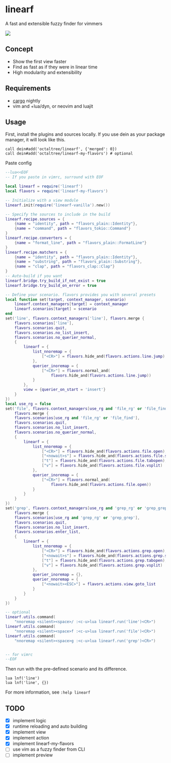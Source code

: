 # linearf
A fast and extensible fuzzy finder for vimmers

![](https://user-images.githubusercontent.com/7942952/144457920-fea501bd-196a-4192-99d6-7c1658d9dd0b.png)

## Concept
* Show the first view faster
* Find as fast as if they were in linear time
* High modularity and extensibility

## Requirements
* [cargo](https://doc.rust-lang.org/book/ch01-01-installation.html) nightly
* vim and +lua/dyn, or neovim and luajit

## Usage
First, install the plugins and sources locally. If you use dein as your package
manager, it will look like this.
```vim
call dein#add('octaltree/linearf', {'merged': 0})
call dein#add('octaltree/linearf-my-flavors') # optional
```

Paste config
```lua
--lua<<EOF
-- If you paste in vimrc, surround with EOF

local linearf = require('linearf')
local flavors = require('linearf-my-flavors')

-- Initialize with a view module
linearf.init(require('linearf-vanilla').new())

-- Specify the sources to include in the build
linearf.recipe.sources = {
    {name = "identity", path = "flavors_plain::Identity"},
    {name = "command", path = "flavors_tokio::Command"}
}
linearf.recipe.converters = {
    {name = "format_line", path = "flavors_plain::FormatLine"}
}
linearf.recipe.matchers = {
    {name = "identity", path = "flavors_plain::Identity"},
    {name = "substring", path = "flavors_plain::Substring"},
    {name = "clap", path = "flavors_clap::Clap"}
}
-- Auto-build if you want
linearf.bridge.try_build_if_not_exist = true
linearf.bridge.try_build_on_error = true

-- Define your scenario. flavors provides you with several presets
local function set(target, context_manager, scenario)
    linearf.context_managers[target] = context_manager
    linearf.scenarios[target] = scenario
end
set('line', flavors.context_managers['line'], flavors.merge {
    flavors.scenarios['line'],
    flavors.scenarios.quit,
    flavors.scenarios.no_list_insert,
    flavors.scenarios.no_querier_normal,
    {
        linearf = {
            list_nnoremap = {
                ["<CR>"] = flavors.hide_and(flavors.actions.line.jump)
            },
            querier_inoremap = {
                ["<CR>"] = flavors.normal_and(
                    flavors.hide_and(flavors.actions.line.jump))
            }
        },
        view = {querier_on_start = 'insert'}
    }
})
local use_rg = false
set('file', flavors.context_managers[use_rg and 'file_rg' or 'file_find'],
    flavors.merge {
    flavors.scenarios[use_rg and 'file_rg' or 'file_find'],
    flavors.scenarios.quit,
    flavors.scenarios.no_list_insert,
    flavors.scenarios.no_querier_normal,
    {
        linearf = {
            list_nnoremap = {
                ["<CR>"] = flavors.hide_and(flavors.actions.file.open),
                ["<nowait>s"] = flavors.hide_and(flavors.actions.file.split),
                ["t"] = flavors.hide_and(flavors.actions.file.tabopen),
                ["v"] = flavors.hide_and(flavors.actions.file.vsplit)
            },
            querier_inoremap = {
                ["<CR>"] = flavors.normal_and(
                    flavors.hide_and(flavors.actions.file.open))
            }
        }
    }
})
set('grep', flavors.context_managers[use_rg and 'grep_rg' or 'grep_grep'],
    flavors.merge {
    flavors.scenarios[use_rg and 'grep_rg' or 'grep_grep'],
    flavors.scenarios.quit,
    flavors.scenarios.no_list_insert,
    flavors.scenarios.enter_list,
    {
        linearf = {
            list_nnoremap = {
                ["<CR>"] = flavors.hide_and(flavors.actions.grep.open),
                ["<nowait>s"] = flavors.hide_and(flavors.actions.grep.split),
                ["t"] = flavors.hide_and(flavors.actions.grep.tabopen),
                ["v"] = flavors.hide_and(flavors.actions.grep.vsplit)
            },
            querier_inoremap = {},
            querier_nnoremap = {
                ["<nowait><ESC>"] = flavors.actions.view.goto_list
            }
        }
    }
})

-- optional
linearf.utils.command(
    "nnoremap <silent><space>/ :<c-u>lua linearf.run('line')<CR>")
linearf.utils.command(
    "nnoremap <silent><space>f :<c-u>lua linearf.run('file')<CR>")
linearf.utils.command(
    "nnoremap <silent><space>g :<c-u>lua linearf.run('grep')<CR>")


-- for vimrc
--EOF
```

Then run with the pre-defined scenario and its difference.
```vim
lua lnf('line')
lua lnf('line', {})
```
For more information, see `:help linearf`

## TODO
- [x] implement logic
- [x] runtime reloading and auto building
- [x] implement view
- [x] implement action
- [x] implement linearf-my-flavors
- [ ] use vim as a fuzzy finder from CLI
- [ ] implement preview
